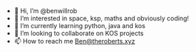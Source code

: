 - 👋 Hi, I’m @benwillrob
- 👀 I’m interested in space, ksp, maths and obviously coding!
- 🌱 I’m currently learning python, java and kos
- 💞️ I’m looking to collaborate on KOS projects
- 📫 How to reach me Ben@theroberts.xyz

<!---
benwillrob/benwillrob is a ✨ special ✨ repository because its `README.md` (this file) appears on your GitHub profile.
You can click the Preview link to take a look at your changes.
--->
